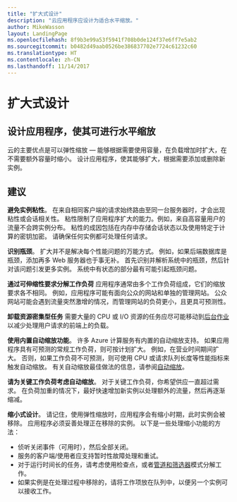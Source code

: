 ```yaml
---
title: "扩大式设计"
description: "云应用程序应设计为适合水平缩放。"
author: MikeWasson
layout: LandingPage
ms.openlocfilehash: 8f9b3e99a53f5941f708b0de124f37e6ff7e5ab2
ms.sourcegitcommit: b0482d49aab0526be386837702e7724c61232c60
ms.translationtype: HT
ms.contentlocale: zh-CN
ms.lasthandoff: 11/14/2017
---
```

# <a name="design-to-scale-out"></a>扩大式设计

## <a name="design-your-application-so-that-it-can-scale-horizontally"></a>设计应用程序，使其可进行水平缩放

云的主要优点是可以弹性缩放 &mdash; 能够根据需要使用容量，在负载增加时扩大，在不需要额外容量时缩小。 设计应用程序，使其能够扩大，根据需要添加或删除新实例。

## <a name="recommendations"></a>建议

**避免实例粘性**。 在来自相同客户端的请求始终路由至同一台服务器时，才会出现粘性或会话相关性。 粘性限制了应用程序扩大的能力。例如，来自高容量用户的流量不会跨实例分布。 粘性的成因包括在内存中存储会话状态以及使用特定于计算的密钥加密。 请确保任何实例都可处理任何请求。 

**识别瓶颈**。 扩大并不是解决每个性能问题的万能方式。 例如，如果后端数据库是瓶颈，添加再多 Web 服务器也于事无补。 首先识别并解析系统中的瓶颈，然后针对该问题引发更多实例。 系统中有状态的部分最有可能引起瓶颈问题。 

**通过可伸缩性要求分解工作负荷**  应用程序通常由多个工作负荷组成，它们的缩放要求各不相同。 例如，应用程序可能有面向公众的网站和单独的管理网站。 公众网站可能会遇到流量突然激增的情况，而管理网站的负荷更小，且更具可预测性。 

**卸载资源密集型任务** 需要大量的 CPU 或 I/O 资源的任务应尽可能移动到[后台作业][background-jobs]以减少处理用户请求的前端上的负载。

**使用内置自动缩放功能**。 许多 Azure 计算服务有内置的自动缩放支持。 如果应用程序具有可预测的常规工作负荷，则可按计划扩大。 例如，在营业时间期间扩大。 否则，如果工作负荷不可预测，则可使用 CPU 或请求队列长度等性能指标来触发自动缩放。 有关自动缩放最佳做法的信息，请参阅[自动缩放][autoscaling]。

**请为关键工作负荷考虑自动缩放**。 对于关键工作负荷，你希望供应一直超过需求。 在负荷加重的情况下，最好快速增加新实例以处理额外的流量，然后再逐渐缩减。

**缩小式设计**。  请记住，使用弹性缩放时，应用程序会有缩小时期，此时实例会被移除。 应用程序必须妥善处理正在移除的实例。 以下是一些处理缩小功能的方法：

- 侦听关闭事件（可用时），然后全部关闭。 
- 服务的客户端/使用者应支持暂时性故障处理和重试。 
- 对于运行时间长的任务，请考虑使用检查点，或者[管道和筛选器][pipes-filters-pattern]模式分解工作。 
- 如果实例是在处理过程中移除的，请将工作项放在队列中，以便另一个实例可以接收工作。 


<!-- links -->

[autoscaling]: ../../best-practices/auto-scaling.md
[background-jobs]: ../../best-practices/background-jobs.md
[pipes-filters-pattern]: ../../patterns/pipes-and-filters.md
